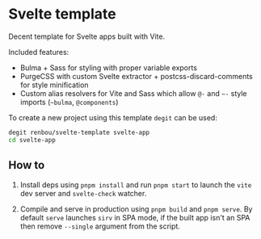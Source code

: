 # Svelte template
Decent template for Svelte apps built with Vite.

Included features:
- Bulma + Sass for styling with proper variable exports
- PurgeCSS with custom Svelte extractor + postcss-discard-comments for style minification
- Custom alias resolvers for Vite and Sass which allow `@-` and `~-` style imports (`~bulma`, `@components`) 

To create a new project using this template `degit` can be used:
```bash
degit renbou/svelte-template svelte-app
cd svelte-app
```

## How to
1. Install deps using `pnpm install` and run `pnpm start` to launch the `vite` dev server and `svelte-check` watcher.  

2. Compile and serve in production using `pnpm build` and `pnpm serve`. By default `serve` launches `sirv` in SPA mode, if the built app isn't an SPA then remove `--single` argument from the script.
